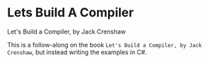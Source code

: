 # Lets Build A Compiler
Let's Build a Compiler, by Jack Crenshaw 

This is a follow-along on the book `Let's Build a Compiler, by Jack Crenshaw`, but instead writing the examples in C#.
